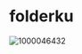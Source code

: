 # folderku
![1000046432](https://user-images.githubusercontent.com/61903427/211010361-8e4b5ef4-9116-4e62-abd4-d5099565982a.jpg)
